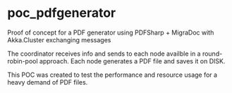 # poc_pdfgenerator
Proof of concept for a PDF generator using PDFSharp + MigraDoc with Akka.Cluster exchanging messages

The coordinator receives info and sends to each node availble in a round-robin-pool approach.
Each node generates a PDF file and saves it on DISK.

This POC was created to test the performance and resource usage for a heavy demand of PDF files.
